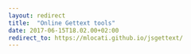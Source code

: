 ```yaml
---
layout: redirect
title:  "Online Gettext tools"
date: 2017-06-15T18.02.00+02:00
redirect_to: https://mlocati.github.io/jsgettext/
---
```

